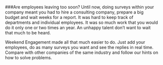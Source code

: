 ###Are employees leaving too soon?
Until now, doing surveys within your company meant you had to hire a consulting company, prepare a big budget and wait weeks for a report. It was hard to keep track of departments and individual employees. It was so much work that you would do it only one or two times an year. An unhappy talent don’t want to wait that much to be heard.

Weekend Engagement made all that much easier to do. Just add your employees, do as many surveys you want and see the replies in real time. Compare with other companies of the same industry and follow our hints on how to solve problems.

